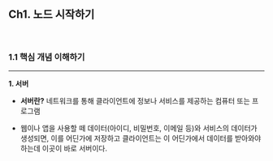 ## Ch1. 노드 시작하기
<br>

### 1.1 핵심 개념 이해하기
----
**1. 서버**
- **서버란?** 네트워크를 통해 클라이언트에 정보나 서비스를 제공하는 컴퓨터 또는 프로그램 

- 웹이나 앱을 사용할 떼 데이터(아이디, 비밀번호, 이메일 등)와 서비스의 데이터가 생성되면, 이를 어딘가에 저장하고 클라이언트는 이 어딘가에서 데이터를 받아와야하는데 이곳이 바로 서버이다.

